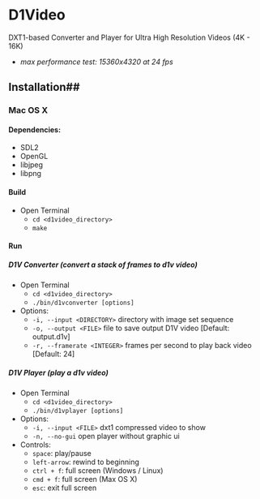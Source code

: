 D1Video
=======

DXT1-based Converter and Player for Ultra High Resolution Videos (4K - 16K)

* *max performance test: 15360x4320 at 24 fps*


## Installation##

### Mac OS X ###

#### Dependencies: ####

* SDL2
* OpenGL
* libjpeg
* libpng

#### Build ####

* Open Terminal
    * `cd <d1video_directory>`
    * `make`

#### Run ####

##### D1V Converter (convert a stack of frames to d1v video) #####

* Open Terminal
    * `cd <d1video_directory>`
    * `./bin/d1vconverter [options]`
* Options:
    * `-i, --input <DIRECTORY>` directory with image set sequence
    * `-o, --output <FILE>` file to save output D1V video [Default: output.d1v]
    * `-r, --framerate <INTEGER>` frames per second to play back video [Default: 24]

##### D1V Player (play a d1v video) #####

* Open Terminal
    * `cd <d1video_directory>`
    * `./bin/d1vplayer [options]`
* Options:
    * `-i, --input <FILE>` dxt1 compressed video to show
    * `-n, --no-gui` open player without graphic ui
* Controls:
    * `space`: play/pause
    * `left-arrow`: rewind to beginning
    * `ctrl + f`: full screen (Windows / Linux)
    * `cmd + f`: full screen (Max OS X)
    * `esc`: exit full screen
